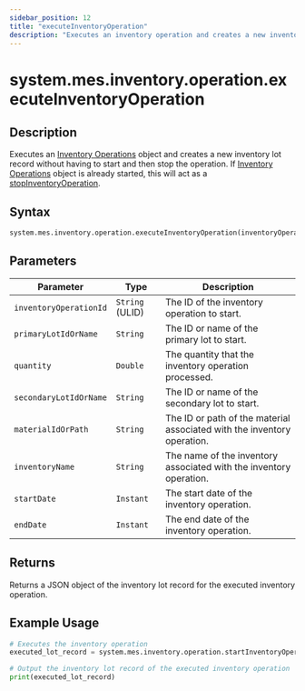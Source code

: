 ```yaml
---
sidebar_position: 12
title: "executeInventoryOperation"
description: "Executes an inventory operation and creates a new inventory lot record without having to start and then stop the operation. If an inventory operation is already started, this will act as a stopInventoryOperation."
---
```


# system.mes.inventory.operation.executeInventoryOperation

## Description

Executes an [Inventory Operations](../../data-model/inventory-model/inventory-operation) object and creates a new inventory lot record without having to start and then stop the operation.
If [Inventory Operations](../../data-model/inventory-model/inventory-operation) object is already started, this will act as a [stopInventoryOperation](./stop-inventory-operation).

## Syntax

```python
system.mes.inventory.operation.executeInventoryOperation(inventoryOperationId, primaryLotIdOrName, quantity, secondaryLotIdOrName, materialIdOrPath, inventoryName, startDate, endDate)
```

## Parameters

| Parameter              | Type            | Description                                                             |
| ---------------------- | --------------- | ----------------------------------------------------------------------- |
| `inventoryOperationId` | `String` (ULID) | The ID of the inventory operation to start.                             |
| `primaryLotIdOrName`   | `String`        | The ID or name of the primary lot to start.                             |
| `quantity`             | `Double`        | The quantity that the inventory operation processed.                    |
| `secondaryLotIdOrName` | `String`        | The ID or name of the secondary lot to start.                           |
| `materialIdOrPath`     | `String`        | The ID or path of the material associated with the inventory operation. |
| `inventoryName`        | `String`        | The name of the inventory associated with the inventory operation.      |
| `startDate`            | `Instant`       | The start date of the inventory operation.                              |
| `endDate`              | `Instant`       | The end date of the inventory operation.                                |

## Returns

Returns a JSON object of the inventory lot record for the executed inventory operation.

## Example Usage

```python
# Executes the inventory operation
executed_lot_record = system.mes.inventory.operation.startInventoryOperation('01JPAND53P-BZ61RZHZ-V7C6EEHG', '01JPBC4H3V-J4X3FYKS-NRNVEKMM', 100, None, None, None, None, None)

# Output the inventory lot record of the executed inventory operation
print(executed_lot_record)
```
